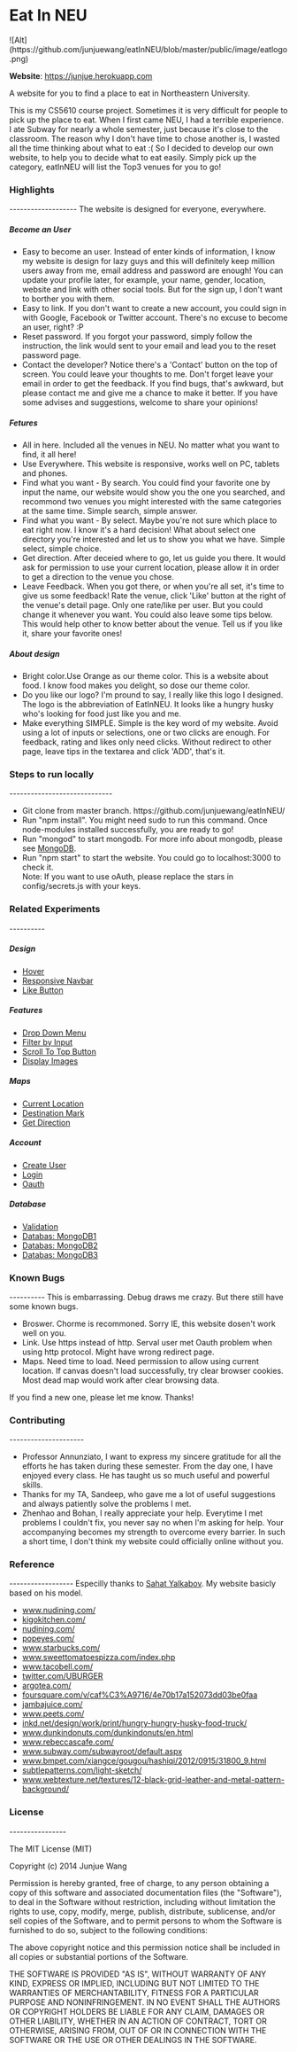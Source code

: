 <h1>Eat In NEU</h1>
 ![Alt](https://github.com/junjuewang/eatInNEU/blob/master/public/image/eatlogo.png)


**Website**: https://junjue.herokuapp.com 

  A website for you to find a place to eat in Northeastern University.

  This is my CS5610 course project. Sometimes it is very difficult for people to pick up the place to eat. When I first came NEU, I had a terrible experience. I ate Subway for nearly a whole semester, just because it's close to the classroom. The reason why I don't have time to chose another is, I wasted all the time thinking about what to eat :(
  So I decided to develop our own website, to help you to decide what to eat easily. Simply pick up the category, eatInNEU will list the Top3 venues for you to go!

  <h3>Highlights</h3>
  -------------------
  The website is designed for everyone, everywhere.
  <h5>Become an User</h5>
  <ul>
   <li>Easy to become an user. Instead of enter kinds of information, I know my website is design for lazy guys and this will definitely keep million users away from me, email address and password are enough! You can update your profile later, for example, your name, gender, location, website and link with other social tools. But for the sign up, I don't want to borther you with them.</li>
   <li>Easy to link. If you don't want to create a new account, you could sign in with Google, Facebook or Twitter account. There's no excuse to become an user, right? :P </li>
   <li>Reset password. If you forgot your password, simply follow the instruction, the link would sent to your email and lead you to the reset password page.</li>
   <li>Contact the developer? Notice there's a 'Contact' button on the top of screen. You could leave your thoughts to me. Don't forget leave your email in order to get the feedback. If you find bugs, that's awkward, but please contact me and give me a chance to make it better. If you have some advises and suggestions, welcome to share your opinions!</li>
  </ul>
  <h5>Fetures</h5>
  <ul>
   <li>All in here. Included all the venues in NEU. No matter what you want to find, it all here!</li>
   <li>Use Everywhere. This website is responsive, works well on PC, tablets and phones.</li>
   <li>Find what you want - By search. You could find your favorite one by input the name, our website would show you the one you searched, and recommond two venues you might interested with the same categories at the same time. Simple search, simple answer. </li>
   <li>Find what you want - By select. Maybe you're not sure which place to eat right now. I know it's a hard decision! What about select one directory you're interested and let us to show you what we have. Simple select, simple choice. </li>
   <li>Get direction. After deceied where to go, let us guide you there. It would ask for permission to use your current location, please allow it in order to get a direction to the venue you chose.</li>
   <li>Leave Feedback. When you got there, or when you're all set, it's time to give us some feedback! Rate the venue, click 'Like' button at the right of the venue's detail page. Only one rate/like per user. But you could change it whenever you want. You could also leave some tips below. This would help other to know better about the venue. Tell us if you like it, share your favorite ones!</li>
  </ul>
  <h5>About design</h5>
  <ul>
   <li>Bright color.Use Orange as our theme color. This is a website about food. I know food makes you delight, so dose our theme color.</li>
   <li>Do you like our logo? I'm pround to say, I really like this logo I designed. The logo is the abbreviation of EatInNEU. It looks like a hungry husky who's looking for food just like you and me.</li>
   <li>Make everything SIMPLE. Simple is the key word of my website. Avoid using a lot of inputs or selections, one or two clicks are enough. For feedback, rating and likes only need clicks. Without redirect to other page, leave tips in the textarea and click 'ADD', that's it.</li>
  </ul>
  
  <h3>Steps to run locally</h3>
  -----------------------------
  <ul>
   <li>Git clone from master branch. https://github.com/junjuewang/eatInNEU/</li>
   <li>Run "npm install". You might need sudo to run this command. Once node-modules installed successfully, you are ready to go!</li>
   <li>Run "mongod" to start mongodb. For more info about mongodb, please see <a href='http://www.mongodb.org/'>MongoDB</a>.</li>
   <li>Run "npm start" to start the website. You could go to localhost:3000 to check it.</li>
   Note: If you want to use oAuth, please replace the stars in config/secrets.js with your keys.
  </ul>

  <h3>Related Experiments</h3>
  ----------
  <h5>Design</h5>
  <ul>
   <li><a href="http://net4.ccs.neu.edu/home/junjue/experiments/02_css/001_hover.html">Hover</a></li>
   <li><a href="http://net4.ccs.neu.edu/home/junjue/experiments/02_css/002_responsiveNav.html">Responsive Navbar</a></li>
   <li><a href="http://net4.ccs.neu.edu/home/junjue/experiments/06_js/003_likeButton.html">Like Button</a></li>
  </ul>
  
  <h5>Features</h5>
  <ul>
   <li><a href="http://net4.ccs.neu.edu/home/junjue/experiments/07_functional/004_cascadingDropdown.html">Drop Down Menu</a></li>
   <li><a href="http://net4.ccs.neu.edu/home/junjue/experiments/07_functional/003_datafilter.html">Filter by Input</a></li>
   <li><a href="http://net4.ccs.neu.edu/home/junjue/experiments/07_functional/002_scrollTop.html">Scroll To Top Button</a></li>
   <li><a href="http://net4.ccs.neu.edu/home/junjue/experiments/06_js/002_imgChanging.html">Display Images</a></li>
  </ul>
  
  <h5>Maps</h5>
  <ul>
   <li><a href="http://net4.ccs.neu.edu/home/junjue/experiments/03_angular/003_geoLocationAPI.html">Current Location</a></li>
   <li><a href="http://net4.ccs.neu.edu/home/junjue/experiments/03_angular/004_mapAlpha.html">Destination Mark</a></li>
   <li><a href="http://net4.ccs.neu.edu/home/junjue/experiments/03_angular/005_directionAlpha.html">Get Direction</a></li>
  </ul>
  
  <h5>Account</h5>
  <ul>
   <li><a href="http://net4.ccs.neu.edu/home/junjue/experiments/03_angular/001_registerPage.html">Create User</a></li>
   <li><a href="http://net4.ccs.neu.edu/home/junjue/experiments/04_jquery/004_login.html">Login</a></li>
   <li><a href="http://net4.ccs.neu.edu/home/junjue/experiments/10_oauth/login.html">Oauth</a></li>
  </ul>
  
  <h5>Database</h5>
  <ul>
   <li><a href="http://net4.ccs.neu.edu/home/junjue/experiments/06_js/001_formValidation.html">Validation</a></li>
   <li><a href="http://net4.ccs.neu.edu/home/junjue/experiments/08_db/001_mongodb.html">Databas: MongoDB1</a></li>
   <li><a href="http://net4.ccs.neu.edu/home/junjue/experiments/08_db/002_structure.html">Databas: MongoDB2</a></li>
   <li><a href="http://net4.ccs.neu.edu/home/junjue/experiments/08_db/003_vennus.html">Databas: MongoDB3</a></li>
  </ul>
 
  <h3>Known Bugs</h3>
  ----------
  This is embarrassing. Debug draws me crazy. But there still have some known bugs.
  <ul>
   <li>Broswer. Chorme is recommoned.  Sorry IE, this website dosen't work well on you.</li>
   <li>Link. Use https instead of http. Serval user met Oauth problem when using http protocol. Might have wrong redirect page. </li>
   <li>Maps. Need time to load. Need permission to allow using current location. If canvas doesn't load successfully, try clear browser cookies. Most dead map would work after clear browsing data. </li>
  </ul>
  If you find a new one, please let me know. Thanks!

  <h3>Contributing</h3>
  ---------------------
  <ul>
   <li>Professor Annunziato, I want to express my sincere gratitude for all the efforts he has taken during these semester. From the day one, I have enjoyed every class. He has taught us so much useful and powerful skills.</li>
   <li>Thanks for my TA, Sandeep, who gave me a lot of useful suggestions and always patiently solve the problems I met.</li>
   <li>Zhenhao and Bohan, I really appreciate your help. Everytime I met problems I couldn't fix, you never say no when I'm asking for help. Your accompanying becomes my strength to overcome every barrier. In such a short time, I don't think my website could officially online without you.</li>
  </ul>
  
  <h3>Reference</h3>
  ------------------
  Especilly thanks to <a href="https://github.com/sahat/hackathon-starter">Sahat Yalkabov</a>. My website basicly based on his model.
  <ul>
   <li><a href="http://www.nudining.com/">www.nudining.com/</a></li>
   <li><a href="http://kigokitchen.com/">kigokitchen.com/</a></li>
   <li><a href="http://nudining.com/">nudining.com/</a></li>
   <li><a href="http://popeyes.com/">popeyes.com/</a></li>
   <li><a href="http://www.starbucks.com/">www.starbucks.com/</a></li>
   <li><a href="http://www.sweettomatoespizza.com/index.php">www.sweettomatoespizza.com/index.php</a></li>
   <li><a href="http://www.tacobell.com/">www.tacobell.com/</a></li>
   <li><a href="https://twitter.com/UBURGER">twitter.com/UBURGER</a></li>
   <li><a href="http://argotea.com/">argotea.com/</a></li>
   <li><a href="https://foursquare.com/v/caf%C3%A9716/4e70b17a152073dd03be0faa">foursquare.com/v/caf%C3%A9716/4e70b17a152073dd03be0faa</a></li>
   <li><a href="http://jambajuice.com/">jambajuice.com/</a></li>
   <li><a href="http://www.peets.com/">www.peets.com/</a></li>
   <li><a href="http://inkd.net/design/work/print/hungry-hungry-husky-food-truck/">inkd.net/design/work/print/hungry-hungry-husky-food-truck/</a></li>
   <li><a href="https://www.dunkindonuts.com/dunkindonuts/en.html">www.dunkindonuts.com/dunkindonuts/en.html</a></li>
   <li><a href="http://www.rebeccascafe.com/">www.rebeccascafe.com/</a></li>
   <li><a href="http://www.subway.com/subwayroot/default.aspx">www.subway.com/subwayroot/default.aspx</a></li>
   <li><a href="http://www.bmpet.com/xiangce/gougou/hashiqi/2012/0915/31800_9.html">www.bmpet.com/xiangce/gougou/hashiqi/2012/0915/31800_9.html</a></li>
   <li><a href="http://subtlepatterns.com/light-sketch/">subtlepatterns.com/light-sketch/</a></li>
   <li><a href="http://www.webtexture.net/textures/12-black-grid-leather-and-metal-pattern-background/">www.webtexture.net/textures/12-black-grid-leather-and-metal-pattern-background/</a></li>
  </ul>

  <h3>License</h3>
  ----------------

  The MIT License (MIT)

  Copyright (c) 2014 Junjue Wang 

  Permission is hereby granted, free of charge, to any person obtaining a copy of this software and associated documentation files (the "Software"), to deal in the Software without restriction, including without limitation the rights to use, copy, modify, merge, publish, distribute, sublicense, and/or sell copies of the Software, and to permit persons to whom the Software is furnished to do so, subject to the following conditions:

  The above copyright notice and this permission notice shall be included in all copies or substantial portions of the Software.

  THE SOFTWARE IS PROVIDED "AS IS", WITHOUT WARRANTY OF ANY KIND, EXPRESS OR IMPLIED, INCLUDING BUT NOT LIMITED TO THE WARRANTIES OF MERCHANTABILITY, FITNESS FOR A PARTICULAR PURPOSE AND NONINFRINGEMENT. IN NO EVENT SHALL THE AUTHORS OR COPYRIGHT HOLDERS BE LIABLE FOR ANY CLAIM, DAMAGES OR OTHER LIABILITY, WHETHER IN AN ACTION OF CONTRACT, TORT OR OTHERWISE, ARISING FROM, OUT OF OR IN CONNECTION WITH THE SOFTWARE OR THE USE OR OTHER DEALINGS IN THE SOFTWARE.

